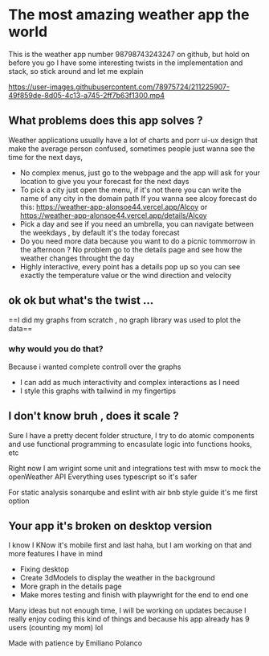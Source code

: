 # The most amazing weather app the world

This is the weather app number 98798743243247 on github, but hold on before you go I have some interesting twists in the implementation and stack, so stick around and let me explain

https://user-images.githubusercontent.com/78975724/211225907-49f859de-8d05-4c13-a745-2ff7b63f1300.mp4


## What problems does this app solves ?

Weather applications usually have a lot of charts and porr ui-ux design that make the average person confused,
sometimes people just wanna see the time for the next days,

- No complex menus, just go to the webpage and the app will ask for your location to give you your forecast for the next days
- To pick a city just open the menu, if it's not there you can write the name of any city in the domain path
  If you wanna see alcoy forecast do this:
  https://weather-app-alonsoe44.vercel.app/Alcoy or
  https://weather-app-alonsoe44.vercel.app/details/Alcoy
- Pick a day and see if you need an umbrella, you can navigate between the weekdays , by default it's the today forecast
- Do you need more data because you want to do a picnic tommorrow in the afternoon ? No problem go to the details page and see how the weather changes throught the day
- Highly interactive, every point has a details pop up so you can see exactly the temperature value or the wind direction and velocity

## ok ok but what's the twist ...

==I did my graphs from scratch , no graph library was used to plot the data==

### why would you do that?

Because i wanted complete controll over the graphs

- I can add as much interactivity and complex interactions as I need
- I style this graphs with tailwind in my fingertips

## I don't know bruh , does it scale ?

Sure I have a pretty decent folder structure, I try to do atomic components and use functional programming to encasulate logic into functions hooks, etc

Right now I am wrigint some unit and integrations test with msw to mock the openWeather API
Everything uses typescript so it's safer

For static analysis sonarqube and eslint with air bnb style guide it's me first option

## Your app it's broken on desktop version

I know I KNow it's mobile first and last haha, but I am working on that and more features I have in mind

- Fixing desktop
- Create 3dModels to display the weather in the background
- More graph in the details page
- Make mores testing and finish with playwright for the end to end one

Many ideas but not enough time, I will be working on updates because I really enjoy coding this kind of things and because his app already has 9 users (counting my mom) lol

Made with patience by Emiliano Polanco
